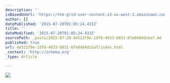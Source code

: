 ```yaml
---
description: ''
isBasedOnUrl: 'https://the-grid-user-content.s3-us-west-2.amazonaws.com/683ed0b1-7fe6-4681-8ccb-b9eb266745f9.jpg'
author: []
datePublished: '2015-07-20T01:05:24.433Z'
title: ''
dateModified: '2015-07-20T01:05:24.433Z'
sourcePath: _posts/2015-07-20-4e522f9e-1df0-4633-8931-67e0484dcbaf.md
published: true
url: 4e522f9e-1df0-4633-8931-67e0484dcbaf/index.html
_context: 'http://schema.org'
_type: Article

---
```

![](https://the-grid-user-content.s3-us-west-2.amazonaws.com/683ed0b1-7fe6-4681-8ccb-b9eb266745f9.jpg)